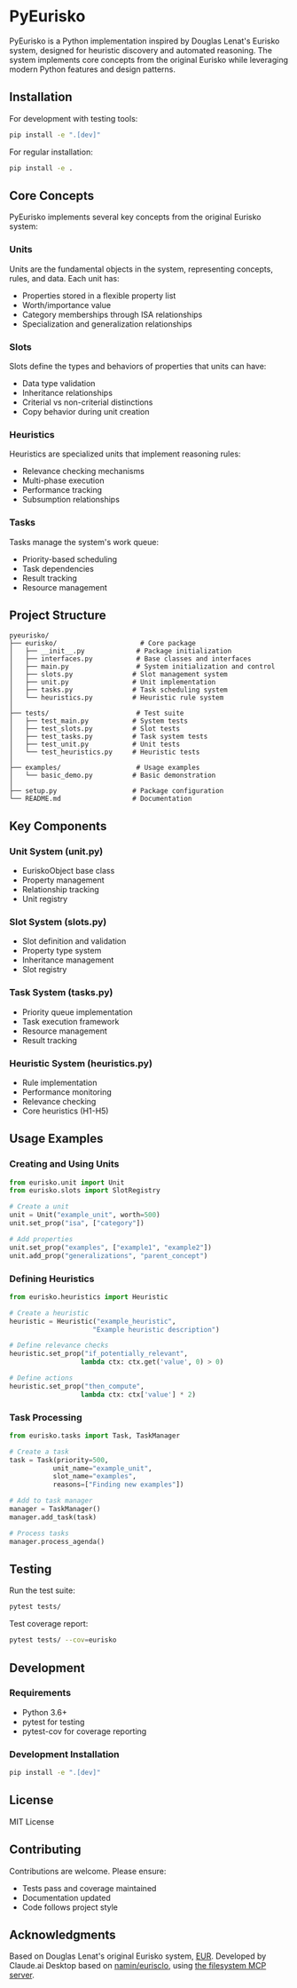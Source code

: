 # PyEurisko

PyEurisko is a Python implementation inspired by Douglas Lenat's Eurisko system, designed for heuristic discovery and automated reasoning. The system implements core concepts from the original Eurisko while leveraging modern Python features and design patterns.

## Installation

For development with testing tools:

```bash
pip install -e ".[dev]"
```

For regular installation:

```bash
pip install -e .
```

## Core Concepts

PyEurisko implements several key concepts from the original Eurisko system:

### Units
Units are the fundamental objects in the system, representing concepts, rules, and data. Each unit has:
- Properties stored in a flexible property list
- Worth/importance value
- Category memberships through ISA relationships
- Specialization and generalization relationships

### Slots
Slots define the types and behaviors of properties that units can have:
- Data type validation
- Inheritance relationships
- Criterial vs non-criterial distinctions
- Copy behavior during unit creation

### Heuristics
Heuristics are specialized units that implement reasoning rules:
- Relevance checking mechanisms
- Multi-phase execution
- Performance tracking
- Subsumption relationships

### Tasks
Tasks manage the system's work queue:
- Priority-based scheduling
- Task dependencies
- Result tracking
- Resource management

## Project Structure

```
pyeurisko/
├── eurisko/                     # Core package
│   ├── __init__.py             # Package initialization
│   ├── interfaces.py           # Base classes and interfaces
│   ├── main.py                 # System initialization and control
│   ├── slots.py               # Slot management system
│   ├── unit.py                # Unit implementation
│   ├── tasks.py               # Task scheduling system
│   └── heuristics.py          # Heuristic rule system
│
├── tests/                      # Test suite
│   ├── test_main.py           # System tests
│   ├── test_slots.py          # Slot tests
│   ├── test_tasks.py          # Task system tests
│   ├── test_unit.py           # Unit tests
│   └── test_heuristics.py     # Heuristic tests
│
├── examples/                   # Usage examples
│   └── basic_demo.py          # Basic demonstration
│
├── setup.py                   # Package configuration
└── README.md                  # Documentation
```

## Key Components

### Unit System (unit.py)
- EuriskoObject base class
- Property management
- Relationship tracking
- Unit registry

### Slot System (slots.py)
- Slot definition and validation
- Property type system
- Inheritance management
- Slot registry

### Task System (tasks.py)
- Priority queue implementation
- Task execution framework
- Resource management
- Result tracking

### Heuristic System (heuristics.py)
- Rule implementation
- Performance monitoring
- Relevance checking
- Core heuristics (H1-H5)

## Usage Examples

### Creating and Using Units

```python
from eurisko.unit import Unit
from eurisko.slots import SlotRegistry

# Create a unit
unit = Unit("example_unit", worth=500)
unit.set_prop("isa", ["category"])

# Add properties
unit.set_prop("examples", ["example1", "example2"])
unit.add_prop("generalizations", "parent_concept")
```

### Defining Heuristics

```python
from eurisko.heuristics import Heuristic

# Create a heuristic
heuristic = Heuristic("example_heuristic", 
                     "Example heuristic description")

# Define relevance checks
heuristic.set_prop("if_potentially_relevant", 
                  lambda ctx: ctx.get('value', 0) > 0)

# Define actions
heuristic.set_prop("then_compute", 
                  lambda ctx: ctx['value'] * 2)
```

### Task Processing

```python
from eurisko.tasks import Task, TaskManager

# Create a task
task = Task(priority=500,
           unit_name="example_unit",
           slot_name="examples",
           reasons=["Finding new examples"])

# Add to task manager
manager = TaskManager()
manager.add_task(task)

# Process tasks
manager.process_agenda()
```

## Testing

Run the test suite:

```bash
pytest tests/
```

Test coverage report:

```bash
pytest tests/ --cov=eurisko
```

## Development

### Requirements

- Python 3.6+
- pytest for testing
- pytest-cov for coverage reporting

### Development Installation

```bash
pip install -e ".[dev]"
```

## License

MIT License

## Contributing

Contributions are welcome. Please ensure:
- Tests pass and coverage maintained
- Documentation updated
- Code follows project style

## Acknowledgments

Based on Douglas Lenat's original Eurisko system, [EUR](https://github.com/white-flame/eurisko/wiki).
Developed by Claude.ai Desktop based on [namin/eurisclo](https://github.com/namin/eurisclo),
using [the filesystem MCP server](https://github.com/namin/servers/tree/exec-reentrant/src/filesystem).